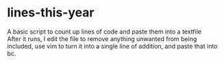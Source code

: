 # lines-this-year
A basic script to count up lines of code and paste them into a textfile  
After it runs, I edit the file to remove anything unwanted from being included, use vim to turn it into a single line of addition, and paste that into bc.  
